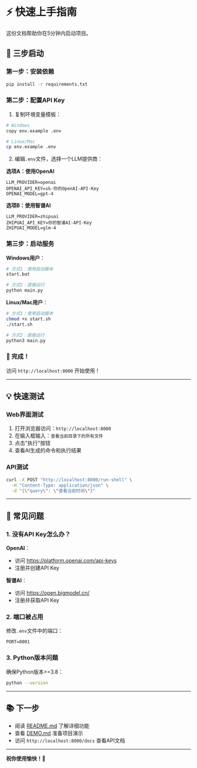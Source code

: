 # ⚡ 快速上手指南

这份文档帮助你在5分钟内启动项目。

## 🚀 三步启动

### 第一步：安装依赖

```bash
pip install -r requirements.txt
```

### 第二步：配置API Key

1. 复制环境变量模板：
```bash
# Windows
copy env.example .env

# Linux/Mac
cp env.example .env
```

2. 编辑`.env`文件，选择一个LLM提供商：

**选项A：使用OpenAI**
```env
LLM_PROVIDER=openai
OPENAI_API_KEY=sk-你的OpenAI-API-Key
OPENAI_MODEL=gpt-4
```

**选项B：使用智谱AI**
```env
LLM_PROVIDER=zhipuai
ZHIPUAI_API_KEY=你的智谱AI-API-Key
ZHIPUAI_MODEL=glm-4
```

### 第三步：启动服务

**Windows用户**：
```bash
# 方式1：使用启动脚本
start.bat

# 方式2：直接运行
python main.py
```

**Linux/Mac用户**：
```bash
# 方式1：使用启动脚本
chmod +x start.sh
./start.sh

# 方式2：直接运行
python3 main.py
```

### 🎉 完成！

访问 `http://localhost:8000` 开始使用！

---

## 💡 快速测试

### Web界面测试

1. 打开浏览器访问：`http://localhost:8000`
2. 在输入框输入：`查看当前目录下的所有文件`
3. 点击"执行"按钮
4. 查看AI生成的命令和执行结果

### API测试

```bash
curl -X POST "http://localhost:8000/run-shell" \
  -H "Content-Type: application/json" \
  -d "{\"query\": \"查看当前时间\"}"
```

---

## 🔧 常见问题

### 1. 没有API Key怎么办？

**OpenAI**：
- 访问 https://platform.openai.com/api-keys
- 注册并创建API Key

**智谱AI**：
- 访问 https://open.bigmodel.cn/
- 注册并获取API Key

### 2. 端口被占用

修改`.env`文件中的端口：
```env
PORT=8001
```

### 3. Python版本问题

确保Python版本>=3.8：
```bash
python --version
```

---

## 📚 下一步

- 阅读 [README.md](README.md) 了解详细功能
- 查看 [DEMO.md](DEMO.md) 准备项目演示
- 访问 `http://localhost:8000/docs` 查看API文档

---

**祝你使用愉快！🎉**



